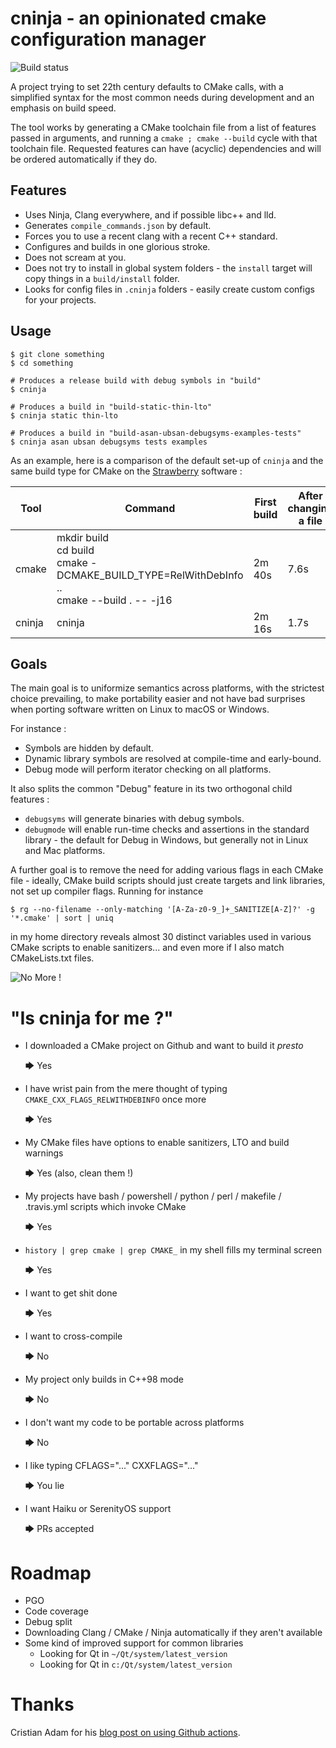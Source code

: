 # cninja - an opinionated cmake configuration manager
![Build status](https://github.com/jcelerier/cninja/workflows/Build/badge.svg)

A project trying to set 22th century defaults to CMake calls, with a simplified syntax for the most common needs during development and an emphasis on build speed.

The tool works by generating a CMake toolchain file from a list of features passed in arguments, and running a `cmake ; cmake --build` cycle with that toolchain file. Requested features can have (acyclic) dependencies and will be ordered automatically if they do.

## Features

- Uses Ninja, Clang everywhere, and if possible libc++ and lld.
- Generates `compile_commands.json` by default.
- Forces you to use a recent clang with a recent C++ standard.
- Configures and builds in one glorious stroke.
- Does not scream at you.
- Does not try to install in global system folders - the `install` target will copy things in a `build/install` folder.
- Looks for config files in `.cninja` folders - easily create custom configs for your projects. 

## Usage

    $ git clone something
    $ cd something

    # Produces a release build with debug symbols in "build"
    $ cninja

    # Produces a build in "build-static-thin-lto"
    $ cninja static thin-lto

    # Produces a build in "build-asan-ubsan-debugsyms-examples-tests"
    $ cninja asan ubsan debugsyms tests examples

As an example, here is a comparison of the default set-up of `cninja` and the same build type for CMake on the [Strawberry](https://github.com/strawberrymusicplayer/strawberry) software : 

| Tool   | Command                                                                 | First build | After changing a file |
|--------|-------------------------------------------------------------------------|-------------|-----------------------|
| cmake  | mkdir build<br> cd build<br> cmake -DCMAKE_BUILD_TYPE=RelWithDebInfo ..<br>cmake --build . -- -j16   | 2m 40s      | 7.6s                  |
| cninja | cninja                                                                  |  2m 16s     | 1.7s                  |


## Goals

The main goal is to uniformize semantics across platforms, with the strictest choice prevailing, to make portability easier and not have bad surprises when porting software written on Linux to macOS or Windows.

For instance :
 * Symbols are hidden by default.
 * Dynamic library symbols are resolved at compile-time and early-bound.
 * Debug mode will perform iterator checking on all platforms.

It also splits the common "Debug" feature in its two orthogonal child features :
 * `debugsyms` will generate binaries with debug symbols.
 * `debugmode` will enable run-time checks and assertions in the standard library - the default for Debug in Windows, but generally not in Linux and Mac platforms.

A further goal is to remove the need for adding various flags in each CMake file - ideally, CMake build scripts should just create targets and link libraries, not set up compiler flags. 
Running for instance 

    $ rg --no-filename --only-matching '[A-Za-z0-9_]+_SANITIZE[A-Z]?' -g '*.cmake' | sort | uniq

in my home directory reveals almost 30 distinct variables used in various CMake scripts to enable sanitizers... and even more if I also match CMakeLists.txt files. 

![No More !](https://66.media.tumblr.com/1e058c57c5907d24aa2a8508fe533fdc/tumblr_mx3vrl8ge41qjoke8o2_250.gif)

# "Is cninja for me ?"

- I downloaded a CMake project on Github and want to build it *presto*

  🡆 Yes

- I have wrist pain from the mere thought of typing `CMAKE_CXX_FLAGS_RELWITHDEBINFO` once more

  🡆 Yes

- My CMake files have options to enable sanitizers, LTO and build warnings

  🡆 Yes (also, clean them !)

- My projects have bash / powershell / python / perl / makefile / .travis.yml scripts which invoke CMake

  🡆 Yes
  
- `history | grep cmake | grep CMAKE_` in my shell fills my terminal screen

  🡆 Yes

- I want to get shit done

  🡆 Yes

- I want to cross-compile

  🡆 No

- My project only builds in C++98 mode

  🡆 No

- I don't want my code to be portable across platforms

  🡆 No

- I like typing CFLAGS="..." CXXFLAGS="..."

  🡆 You lie

- I want Haiku or SerenityOS support

  🡆 PRs accepted

# Roadmap

- PGO
- Code coverage
- Debug split
- Downloading Clang / CMake / Ninja automatically if they aren't available
- Some kind of improved support for common libraries
    - Looking for Qt in `~/Qt/system/latest_version`
    - Looking for Qt in `c:/Qt/system/latest_version`

# Thanks

Cristian Adam for his [blog post on using Github actions](https://cristianadam.eu/20191222/using-github-actions-with-c-plus-plus-and-cmake/).
